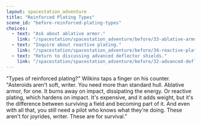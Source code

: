 ```yaml
---
layout: spacestation_adventure
title: "Reinforced Plating Types"
scene_id: "before-reinforced-plating-types"
choices:
  - text: "Ask about ablative armor."
    link: "/spacestation/spacestation_adventure/before/33-ablative-armor"
  - text: "Inquire about reactive plating."
    link: "/spacestation/spacestation_adventure/before/34-reactive-plating"
  - text: "Return to discussing advanced deflector shields."
    link: "/spacestation/spacestation_adventure/before/32-advanced-deflector-shields"
---
```


"Types of reinforced plating?" Wilkins taps a finger on his counter. "Asteroids aren't soft, writer. You need more than standard hull. Ablative armor, for one. It burns away on impact, dissipating the energy. Or reactive plating, which hardens on impact. It's expensive, and it adds weight, but it's the difference between surviving a field and becoming part of it. And even with all that, you still need a pilot who knows what they're doing. These aren't for joyrides, writer. These are for survival."
